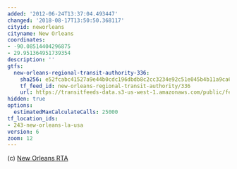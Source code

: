 ```yaml
---
added: '2012-06-24T13:37:04.493447'
changed: '2018-08-17T13:50:50.368117'
cityid: neworleans
cityname: New Orleans
coordinates:
- -90.08514404296875
- 29.951364951739354
description: ''
gtfs:
  new-orleans-regional-transit-authority-336:
    sha256: e52fcabc41527a9e44b0cdc196dbdb8c2cc3234e92c51e045b4b11a9ca644001
    tf_feed_id: new-orleans-regional-transit-authority/336
    url: https://transitfeeds-data.s3-us-west-1.amazonaws.com/public/feeds/new-orleans-regional-transit-authority/336/20180601/gtfs.zip
hidden: true
options:
  estimatedMaxCalculateCalls: 25000
tf_location_ids:
- 243-new-orleans-la-usa
version: 6
zoom: 12
---
```


(c) [New Orleans RTA](http://www.norta.com/)
